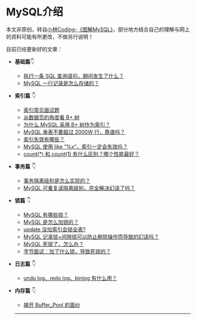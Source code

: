 # MySQL介绍

本文非原创，转自[小林Coding-《图解MySQL》](https://xiaolincoding.com/mysql/)，部分地方结合自己的理解与网上的资料可能有所更改，不做另行说明！

目前已经更新好的文章：

- **基础篇**:point_down:

	- [执行一条 SQL 查询语句，期间发生了什么？](/sql/mysql/base/how_select.md)
	- [MySQL 一行记录是怎么存储的？](/sql/mysql/base/row_format.md)

- **索引篇** :point_down:

	- [索引常见面试题](/sql/mysql/index/index_interview.md)
	- [从数据页的角度看 B+ 树](/sql/mysql/index/page.md)
	- [为什么 MySQL 采用 B+ 树作为索引？](/sql/mysql/index/why_index_chose_bpuls_tree.md)
	- [MySQL 单表不要超过 2000W 行，靠谱吗？](/sql/mysql/index/2000w.md)
	- [索引失效有哪些？](/sql/mysql/index/index_lose.md)
	- [MySQL 使用 like “%x“，索引一定会失效吗？](/sql/mysql/index/index_issue.md)
	- [count(\*) 和 count(1) 有什么区别？哪个性能最好？](/sql/mysql/index/count.md)

- **事务篇** :point_down:
	- [事务隔离级别是怎么实现的？](/sql/mysql/transaction/mvcc.md)
	- [MySQL 可重复读隔离级别，完全解决幻读了吗？](/sql/mysql/transaction/phantom.md)

- **锁篇** :point_down:
	- [MySQL 有哪些锁？](/sql/mysql/lock/mysql_lock.md)
	- [MySQL 是怎么加锁的？](/sql/mysql/lock/how_to_lock.md)
	- [update 没加索引会锁全表?](/sql/mysql/lock/update_index.md)
	- [MySQL 记录锁+间隙锁可以防止删除操作而导致的幻读吗？](/sql/mysql/lock/lock_phantom.md)
	- [MySQL 死锁了，怎么办？](/sql/mysql/lock/deadlock.md)
	- [字节面试：加了什么锁，导致死锁的？](/sql/mysql/lock/show_lock.md)

- **日志篇** :point_down:

	- [undo log、redo log、binlog 有什么用？](/sql/mysql/log/how_update.md)

- **内存篇** :point_down:

	- [揭开 Buffer_Pool 的面纱](/sql/mysql/buffer_pool/buffer_pool.md)

  ----
